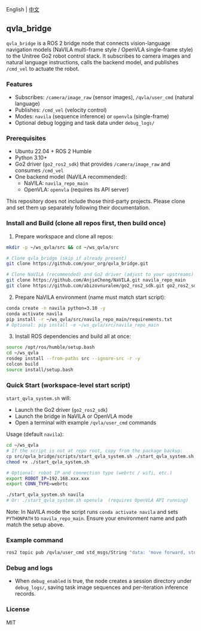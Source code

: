 English | [中文](README_zh.md)

## qvla_bridge

`qvla_bridge` is a ROS 2 bridge node that connects vision-language navigation models (NaVILA multi-frame style / OpenVLA single-frame style) to the Unitree Go2 robot control stack. It subscribes to camera images and natural language instructions, calls the backend model, and publishes `/cmd_vel` to actuate the robot.

### Features
- Subscribes: `/camera/image_raw` (sensor images), `/qvla/user_cmd` (natural language)
- Publishes: `/cmd_vel` (velocity control)
- Modes: `navila` (sequence inference) or `openvla` (single-frame)
- Optional debug logging and task data under `debug_logs/`

### Prerequisites
- Ubuntu 22.04 + ROS 2 Humble
- Python 3.10+
- Go2 driver (`go2_ros2_sdk`) that provides `/camera/image_raw` and consumes `/cmd_vel`
- One backend model (NaVILA recommended):
  - NaVILA: `navila_repo_main`
  - OpenVLA: `openvla` (requires its API server)

This repository does not include those third-party projects. Please clone and set them up separately following their documentation.

### Install and Build (clone all repos first, then build once)
1) Prepare workspace and clone all repos:
```bash
mkdir -p ~/ws_qvla/src && cd ~/ws_qvla/src

# Clone qvla_bridge (skip if already present)
git clone https://github.com/your_org/qvla_bridge.git

# Clone NaVILA (recommended) and Go2 driver (adjust to your upstreams)
git clone https://github.com/AnjieCheng/NaVILA.git navila_repo_main
git clone https://github.com/abizovnuralem/go2_ros2_sdk.git go2_ros2_sdk
```

2) Prepare NaVILA environment (name must match start script):
```bash
conda create -n navila python=3.10 -y
conda activate navila
pip install -r ~/ws_qvla/src/navila_repo_main/requirements.txt
# Optional: pip install -e ~/ws_qvla/src/navila_repo_main
```

3) Install ROS dependencies and build all at once:
```bash
source /opt/ros/humble/setup.bash
cd ~/ws_qvla
rosdep install --from-paths src --ignore-src -r -y
colcon build
source install/setup.bash
```

### Quick Start (workspace-level start script)
`start_qvla_system.sh` will:
- Launch the Go2 driver (`go2_ros2_sdk`)
- Launch the bridge in NaVILA or OpenVLA mode
- Open a terminal with example `/qvla/user_cmd` commands

Usage (default `navila`):
```bash
cd ~/ws_qvla
# If the script is not at repo root, copy from the package backup:
cp src/qvla_bridge/scripts/start_qvla_system.sh ./start_qvla_system.sh
chmod +x ./start_qvla_system.sh

# Optional: robot IP and connection type (webrtc / wifi, etc.)
export ROBOT_IP=192.168.xxx.xxx
export CONN_TYPE=webrtc

./start_qvla_system.sh navila
# Or: ./start_qvla_system.sh openvla  (requires OpenVLA API running)
```
Note: In NaVILA mode the script runs `conda activate navila` and sets `PYTHONPATH` to `navila_repo_main`. Ensure your environment name and path match the setup above.

### Example command
```bash
ros2 topic pub /qvla/user_cmd std_msgs/String "data: 'move forward, stop in front of the wall'" --once
```

### Debug and logs
- When `debug_enabled` is true, the node creates a session directory under `debug_logs/`, saving task image sequences and per-iteration inference records.

### License
MIT
